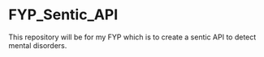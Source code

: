 # FYP_Sentic_API
This repository will be for my FYP which is to create a sentic API to detect mental disorders.
